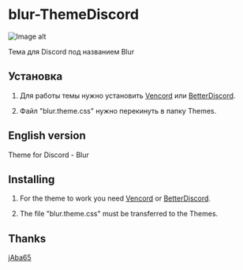 # blur-ThemeDiscord
![Image alt]([https://So1ta.github.io/Images/friren.png](https://so1ta.github.io/Images/blur-theme.gif))

Тема для Discord под названием Blur

## Установка

1. Для работы темы нужно установить [Vencord](https://vencord.dev/) или [BetterDiscord](https://betterdiscord.app/themes).

2. Файл "blur.theme.css" нужно перекинуть в папку Themes.

## English version

Theme for Discord - Blur

## Installing

1. For the theme to work you need [Vencord](https://vencord.dev/) or [BetterDiscord](https://betterdiscord.app/themes).

2. The file "blur.theme.css" must be transferred to the Themes.

## Thanks

[jAba65](https://github.com/jAba65)

